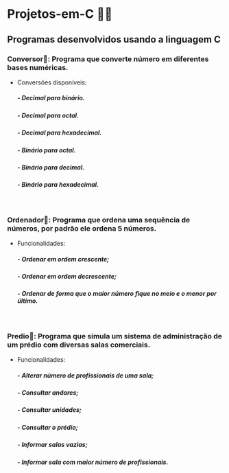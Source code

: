 # Projetos-em-C 👨‍💻

 ## Programas desenvolvidos usando a linguagem C

### Conversor🔄: Programa que converte número em diferentes bases numéricas.
* Conversões disponíveis:
    ##### - Decimal para binário.
    ##### - Decimal para octal.
    ##### - Decimal para hexadecimal.
    ##### - Binário para octal.
    ##### - Binário para decimal.
    ##### - Binário para hexadecimal.

<br>  

### Ordenador🔢: Programa que ordena uma sequência de números, por padrão ele ordena 5 números.
* Funcionalidades:
    ##### - Ordenar em ordem crescente;
    ##### - Ordenar em ordem decrescente;
    ##### - Ordenar de forma que o maior número fique no meio e o menor por último.

<br>  

###  Predio🏢: Programa que simula um sistema de administração de um prédio com diversas salas comerciais.
* Funcionalidades:
    ##### - Alterar número de profissionais de uma sala;
    ##### - Consultar andares;
    ##### - Consultar unidades;
    ##### - Consultar o prédio;
    ##### - Informar salas vazias;
    ##### - Informar sala com maior número de profissionais.